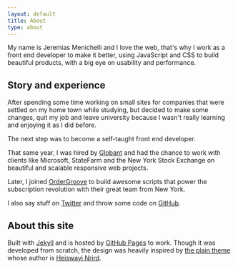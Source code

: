 ```yaml
---
layout: default
title: About
type: about
---
```


My name is Jeremias Menichelli and I love the web, that's why I work as a front end developer to make it better, using JavaScript and CSS to build beautiful products, with a big eye on usability and performance.

## Story and experience

After spending some time working on small sites for companies that were settled on my home town while studying, but decided to make some changes, quit my job and leave university because I wasn't really learning and enjoying it as I did before.

The next step was to become a self-taught front end developer.

That same year, I was hired by <a href="https://www.globant.com" target="_blank">Globant</a> and had the chance to work with clients like Microsoft, StateFarm and the New York Stock Exchange on beautiful and scalable responsive web projects.

Later, I joined <a href="https://www.ordergroove.com" target="_blank">OrderGroove</a> to build awesome scripts that power the subscription revolution with their great team from New York.

I also say stuff on [Twitter][tw] and throw some code on [GitHub][gh].

## About this site

Built with [Jekyll][1] and is hosted by [GitHub Pages][2] to work. Though it was developed from scratch, the design was heavily inspired by [the plain theme][3] whose author is [Heiswayi Nrird][4].

[tw]: https://twitter.com/jeremenichelli
[gh]: https://github.com/jeremenichelli

[1]: https://www.jekyllrb.com
[2]: https://pages.github.com
[3]: https://heiswayi.github.io/the-plain/
[4]: https://github.com/heiswayi
